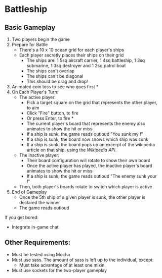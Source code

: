 Battleship
==========

## Basic Gameplay

1. Two players begin the game
2. Prepare for Battle
   * There's a 10 x 10 ocean grid for each player's ships
   * Each player secretly places their ships on their grid
     * The ships are: 1 5sq aircraft carrier, 1 4sq battleship, 1 3sq submarine, 1 3sq destroyer and 1 2sq patrol boat
     * The ships can't overlap
     * The ships can't be diagonal
     * This should be drag and drop!
2. Animated coin toss to see who goes first *
3. On Each Player's Turn:
   * The active player:
     * Pick a target square on the grid that represents the other player, to aim
     * Click "Fire" button, to fire
     * Or press Enter, to fire *
     * The current player's board that represents the enemy also animates to show the hit or miss
     * If a ship is sunk, the game reads outloud "You sunk my <ship type>!"
     * If a ship is sunk, the board now shows which ship was sunk
     * If a ship is sunk, the board pops up an excerpt of the wikipedia article on that ship, using the _Wikipedia API_.
   * The inactive player:
     * Their board configuration will rotate to show their own board
     * Once the active player has played, the inactive player's board animates to show the hit or miss
     * If a ship is sunk, the game reads outloud "The enemy sunk your <ship type>!"
   * Then, both player's boards rotate to switch which player is active
4. End of Gameplay
   * Once the 5th ship of a given player is sunk, the other player is declared the winner
   * The game reads outloud

If you get bored:
* Integrate in-game chat.

## Other Requirements:

* Must be tested using Mocha
* Must use sass. The amount of sass is left up to the individual, except:
  * Must take advantage of at least one mixin
* Must use sockets for the two-player gameplay
